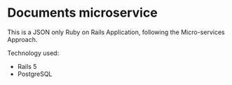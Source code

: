 # Documents microservice

This is a JSON only Ruby on Rails Application, following the Micro-services Approach.

Technology used:
* Rails 5
* PostgreSQL

